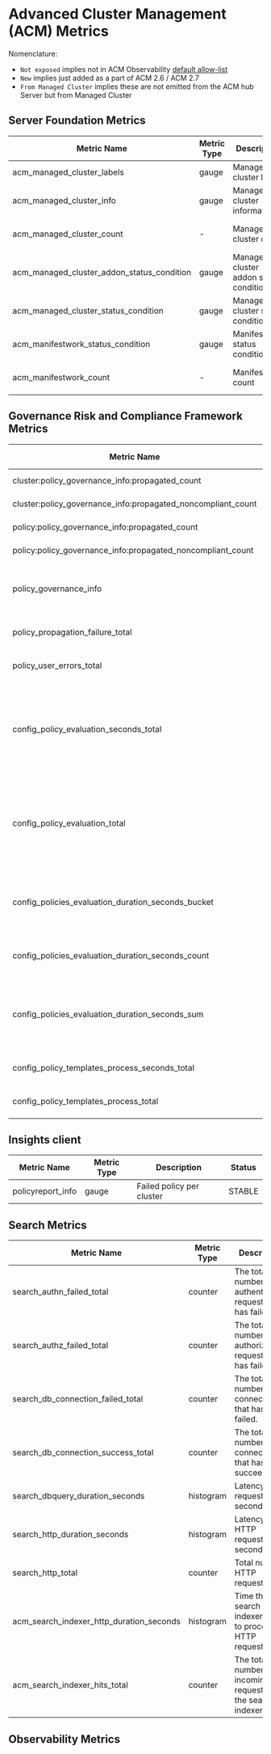 # Advanced Cluster Management (ACM) Metrics

Nomenclature:
- `Not exposed` implies not in ACM Observability [default allow-list](https://github.com/stolostron/multicluster-observability-operator/blob/main/operators/multiclusterobservability/manifests/base/config/metrics_allowlist.yaml)
- `New` implies just added as a part of ACM 2.6 / ACM 2.7
- `From Managed Cluster` implies these are not emitted from the ACM hub Server but from Managed Cluster

## Server Foundation Metrics

| Metric Name                                             | Metric Type | Description | Status |
|---------------------------------------------------------|-------------|-------------|--------|
| acm_managed_cluster_labels  | gauge  | Managed cluster labels | STABLE  |
| acm_managed_cluster_info   | gauge | Managed cluster information | Not exposed, STABLE   |
| acm_managed_cluster_count  | - | Managed cluster count | Not exposed, STABLE |
| acm_managed_cluster_addon_status_condition | gauge | Managed cluster addon status condition | Not exposed, New |
| acm_managed_cluster_status_condition | gauge | Managed cluster status condition | Not exposed, New |
| acm_manifestwork_status_condition | gauge | Manifestwork status condition | Not exposed, New |
| acm_manifestwork_count | - | Manifestwork count | Not exposed, New |


## Governance Risk and Compliance Framework Metrics

| Metric Name                                             | Metric Type | Description | Status |
|---------------------------------------------------------|-------------|-------------|--------|
| cluster:policy_governance_info:propagated_count         |recording rule |Total policies propagated per cluster| STABLE|
| cluster:policy_governance_info:propagated_noncompliant_count|recording rule |Total non-compliant policies propagated per cluster| STABLE|
| policy:policy_governance_info:propagated_count          |recording rule |Total policies propagated by count| STABLE|
| policy:policy_governance_info:propagated_noncompliant_count|recording rule |Total non-compliant policies propagated by count| STABLE|
| policy_governance_info| gauge | Compliance per cluster per policy | exposed through recording rule, STABLE|
| policy_propagation_failure_total | counter | Number of failed policy propagation per policy | Not exposed, New |
| policy_user_errors_total | counter | Number of user errors encountered while processing policy | Not exposed, New |
| config_policy_evaluation_seconds_total|counter | The total seconds taken while evaluating the configuration policy. Use this alongside config_policy_evaluation_total. This allows you to detect Configuration Policies that are slow and maybe causing excessive load on the Kubernetes API server. | From managed cluster. Not exposed, New |
| config_policy_evaluation_total| counter |The total number of evaluations per policy. If this time series does not have a value in the past N seconds, it means there is an outage. N would be the shortest evaluation interval (defaults to 10s) of all the configured policies.| From managed cluster. Not exposed, New |
| config_policies_evaluation_duration_seconds_bucket | counter |The total count of observations for a bucket in the histogram: The seconds that it takes to evaluate all configuration policies on the cluster| Not exposed, New |
| config_policies_evaluation_duration_seconds_count |counter | The number of observations for: The seconds that it takes to evaluate all configuration policies on the cluster | Not exposed, New |
| config_policies_evaluation_duration_seconds_sum| counter | The seconds that it takes to evaluate all configuration policies that are ready for evaluation on the cluster. A value over 10 seconds starts to indicate some level of saturation.| From managed cluster. Not exposed, New |
| config_policy_templates_process_seconds_total | counter | The total seconds taken while processing configuration policy templates. | Not exposed, New |
| config_policy_templates_process_total | counter | The total number of processes of configuration policy templates.| Not exposed, New |


## Insights client

| Metric Name       | Metric Type | Description | Status |
|-------------------|-------------|-------------|--------|
| policyreport_info | gauge |Failed policy per cluster |STABLE |

## Search Metrics

| Metric Name                                             | Metric Type | Description | Status |
|---------------------------------------------------------|-------------|-------------|--------|
| search_authn_failed_total| counter  | The total number of authentication requests that has failed. |  Not exposed, New  |
| search_authz_failed_total  | counter | The total number of authorization requests that has failed.  |  Not exposed, New  |
| search_db_connection_failed_total  | counter  | The total number of DB connection that has failed.   |  Not exposed, New  |
| search_db_connection_success_total  | counter | The total number of DB connection that has succeeded.  |  Not exposed, New  |
| search_dbquery_duration_seconds  | histogram  | Latency of DB requests in seconds.  |  Not exposed, New   |
| search_http_duration_seconds  | histogram | Latency of of HTTP requests in seconds.  |  Not exposed, New  |
| search_http_total  | counter | Total number HTTP requests. |  Not exposed, New   |
| acm_search_indexer_http_duration_seconds | histogram | Time the search indexer takes to process HTTP requests. |  Not exposed, New |
| acm_search_indexer_hits_total  | counter  | The total number of incoming requests to the search indexer. |  Not exposed, New  |


## Observability Metrics



